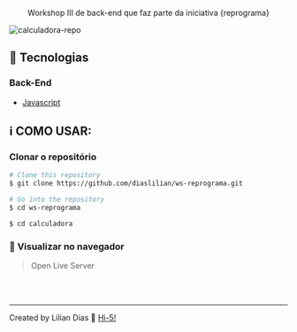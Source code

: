 <p align="center"> Workshop III de back-end que faz parte da iniciativa {reprograma} </p>

![calculadora-repo](https://user-images.githubusercontent.com/47895394/88489184-38d1a300-cf69-11ea-913b-941b9722e9d3.png)

## :rocket: Tecnologias

### Back-End

- [Javascript](https://www.javascript.com/)

## :information_source: COMO USAR:

### **Clonar o repositório**

```bash
# Clone this repository
$ git clone https://github.com/diaslilian/ws-reprograma.git

# Go into the repository
$ cd ws-reprograma

$ cd calculadora
```

### :eyes: **Visualizar no navegador**

> Open Live Server

<br><br>

<hr>

Created by Lilian Dias :wave: [Hi-5!](https://www.linkedin.com/in/dias-lilian/)
